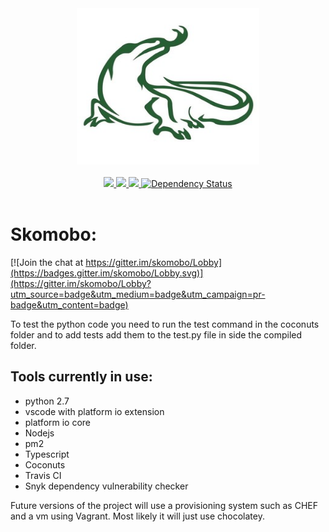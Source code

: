 
<div align="center">
  <img src="./Resources/icon.jpg" width="292" height="250">
  <br>
  <br>
	<a href="https://travis-ci.org/Ulfasaar/skomobo">
		<img src="https://travis-ci.org/Ulfasaar/skomobo.svg?branch=master">
	</a>
    <a href="https://coveralls.io/github/Ulfasaar/skomobo">
		<img src="https://coveralls.io/repos/github/Ulfasaar/skomobo/badge.svg">
	</a>
    <a href="https://snyk.io/test/github/ulfasaar/skomobo?targetFile=Code%2FServer%2Fpackage.json">
		<img src="https://snyk.io/test/github/ulfasaar/skomobo/badge.svg?targetFile=Code%2FServer%2Fpackage.json">
    <a href='https://dependencyci.com/github/Ulfasaar/skomobo'><img src='https://dependencyci.com/github/Ulfasaar/skomobo/badge' alt='Dependency Status'/></a>
	</a>
  <br>
  <br>
</div>

# Skomobo:

[![Join the chat at https://gitter.im/skomobo/Lobby](https://badges.gitter.im/skomobo/Lobby.svg)](https://gitter.im/skomobo/Lobby?utm_source=badge&utm_medium=badge&utm_campaign=pr-badge&utm_content=badge)

To test the python code you need to run the test command in the coconuts folder and to add tests add them to the test.py file in side the compiled folder.

## Tools currently in use:

- python 2.7
- vscode with platform io extension
- platform io core
- Nodejs
- pm2
- Typescript
- Coconuts
- Travis CI
- Snyk dependency vulnerability checker

Future versions of the project will use a provisioning system such as CHEF and a vm using Vagrant. Most likely it will just use chocolatey.
